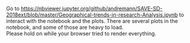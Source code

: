 Go to https://nbviewer.jupyter.org/github/andremann/SAVE-SD-2018ext/blob/master/Geographical-trends-in-research-Analysis.ipynb to interact with the notebook and the plots.
There are several plots in the notebook, and some of those are heavy to load.  
Please hold on while your browser tried to render everything.
